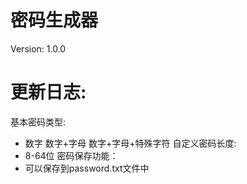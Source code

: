 # 密码生成器
Version: 1.0.0
# 更新日志:
基本密码类型:
- 数字 数字+字母 数字+字母+特殊字符
自定义密码长度:
- 8-64位
密码保存功能：
- 可以保存到password.txt文件中